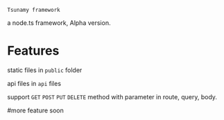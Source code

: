 ~~~~~~~~~~~~~~~~~
Tsunamy framework
~~~~~~~~~~~~~~~~~

a node.ts framework, Alpha version.

# Features

static files in `public` folder

api files in `api` files

support `GET` `POST` `PUT` `DELETE` method with parameter in route, query, body.

#more feature soon

